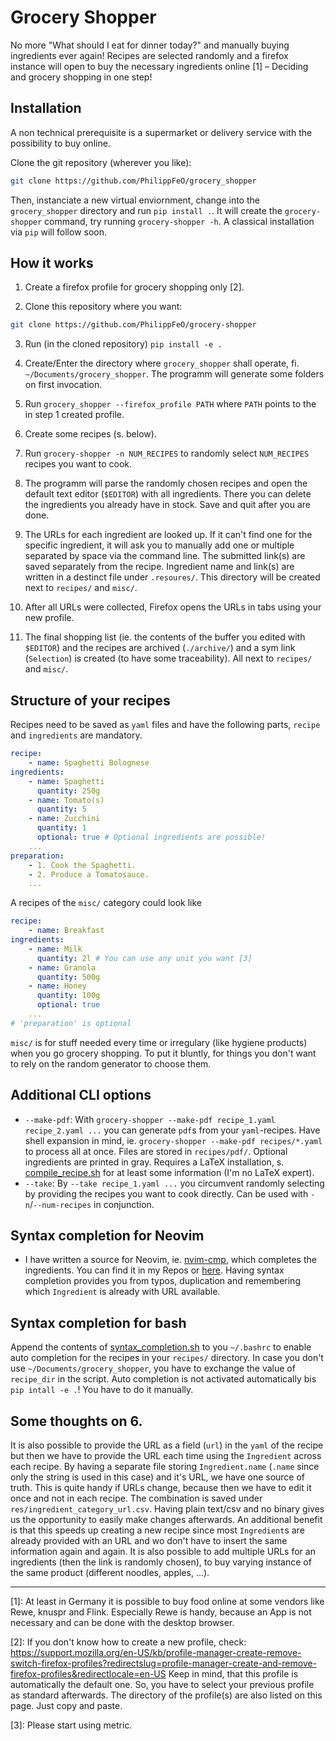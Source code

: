 # Grocery Shopper
No more "What should I eat for dinner today?" and manually buying ingredients ever again! Recipes are selected randomly and a firefox instance will open to buy the necessary ingredients online [1] – Deciding and grocery shopping in one step!


## Installation
A non technical prerequisite is a supermarket or delivery service with the possibility to buy online.

Clone the git repository (wherever you like):
```sh
git clone https://github.com/PhilippFeO/grocery_shopper
```
Then, instanciate a new virtual enviornment, change into the `grocery_shopper` directory and run `pip install .`. It will create the `grocery-shopper` command, try running `grocery-shopper -h`. A classical installation via `pip` will follow soon. 


## How it works
1. Create a firefox profile for grocery shopping only [2].

2. Clone this repository where you want:
```sh
git clone https://github.com/PhilippFeO/grocery-shopper
```

3. Run (in the cloned repository) `pip install -e .`

4. Create/Enter the directory where `grocery_shopper` shall operate, fi. `~/Documents/grocery_shopper`. The programm will generate some folders on first invocation.

5. Run `grocery_shopper --firefox_profile PATH` where `PATH` points to the in step 1 created profile.

6. Create some recipes (s. below). 

7. Run `grocery-shopper -n NUM_RECIPES` to randomly select `NUM_RECIPES` recipes you want to cook.

8. The programm will parse the randomly chosen recipes and open the default text editor (`$EDITOR`) with all ingredients. There you can delete the ingredients you already have in stock. Save and quit after you are done. 

9. The URLs for each ingredient are looked up. If it can't find one for the specific ingredient, it will ask you to manually add one or multiple separated by space via the command line. The submitted link(s) are saved separately from the recipe. Ingredient name and link(s) are written in a destinct file under `.resoures/`. This directory will be created next to `recipes/` and `misc/`. 

10. After all URLs were collected, Firefox opens the URLs in tabs using your new profile. 

8. The final shopping list (ie. the contents of the buffer you edited with `$EDITOR`) and the recipes are archived (`./archive/`) and a sym link (`Selection`) is created (to have some traceability). All next to `recipes/` and `misc/`. 


## Structure of your recipes
Recipes need to be saved as `yaml` files and have the following parts, `recipe` and `ingredients` are mandatory.
```yaml
recipe:
    - name: Spaghetti Bolognese
ingredients:
    - name: Spaghetti
      quantity: 250g
    - name: Tomato(s)
      quantity: 5
    - name: Zucchini
      quantity: 1
      optional: true # Optional ingredients are possible!
    ...
preparation:
    - 1. Cook the Spaghetti.
    - 2. Produce a Tomatosauce.
    ...
```

A recipes of the `misc/` category could look like
```yaml
recipe:
    - name: Breakfast
ingredients:
    - name: Milk
      quantity: 2l # You can use any unit you want [3]
    - name: Granola
      quantity: 500g
    - name: Honey
      quantity: 100g
      optional: true
    ...
# 'preparation' is optional
```

`misc/` is for stuff needed every time or irregulary (like hygiene products) when you go grocery shopping. To put it bluntly, for things you don't want to rely on the random generator to choose them.


## Additional CLI options
- `--make-pdf`: With `grocery-shopper --make-pdf recipe_1.yaml recipe_2.yaml ...` you can generate `pdf`s from your `yaml`-recipes. Have shell expansion in mind, ie. `grocery-shopper --make-pdf recipes/*.yaml` to process all at once. Files are stored in `recipes/pdf/`. Optional ingredients are printed in gray. Requires a LaTeX installation, s. [compile_recipe.sh](./grocery_shopper/compile_recipe.sh) for at least some information (I'm no LaTeX expert).
- `--take`: By `--take recipe_1.yaml ...` you circumvent randomly selecting by providing the recipes you want to cook directly. Can be used with `-n`/`--num-recipes` in conjunction.


## Syntax completion for Neovim
- I have written a source for Neovim, ie. [nvim-cmp](https://github.com/hrsh7th/nvim-cmp), which completes the ingredients. You can find it in my Repos or [here](https://github.com/PhilippFeO/cmp-csv). Having syntax completion provides you from typos, duplication and remembering which `Ingredient` is already with URL available.

## Syntax completion for bash
Append the contents of [syntax_completion.sh](./syntax_completion.sh) to you `~/.bashrc` to enable auto completion for the recipes in your `recipes/` directory. In case you don't use `~/Documents/grocery_shopper`, you have to exchange the value of `recipe_dir` in the script. Auto completion is not activated automatically bis `pip intall -e .`! You have to do it manually.


## Some thoughts on 6.
It is also possible to provide the URL as a field (`url`) in the `yaml` of the recipe but then we have to provide the URL each time using the `Ingredient` across each recipe. By having a separate file storing `Ingredient.name` (`.name` since only the string is used in this case) and it's URL, we have one source of truth. This is quite handy if URLs change, because then we have to edit it once and not in each recipe. The combination is saved under `res/ingredient_category_url.csv`. Having plain text/csv and no binary gives us the opportunity to easily make changes afterwards. An additional benefit is that this speeds up creating a new recipe since most `Ingredient`s are already provided with an URL and wo don't have to insert the same information again and again. It is also possible to add multiple URLs for an ingredients (then the link is randomly chosen), to buy varying instance of the same product (different noodles, apples, ...).

---

[1]: At least in Germany it is possible to buy food online at some vendors like Rewe, knuspr and Flink. Especially Rewe is handy, because an App is not necessary and can be done with the desktop browser.

[2]: If you don't know how to create a new profile, check: https://support.mozilla.org/en-US/kb/profile-manager-create-remove-switch-firefox-profiles?redirectslug=profile-manager-create-and-remove-firefox-profiles&redirectlocale=en-US Keep in mind, that this profile is automatically the default one. So, you have to select your previous profile as standard afterwards. The directory of the profile(s) are also listed on this page. Just copy and paste.

[3]: Please start using metric.

